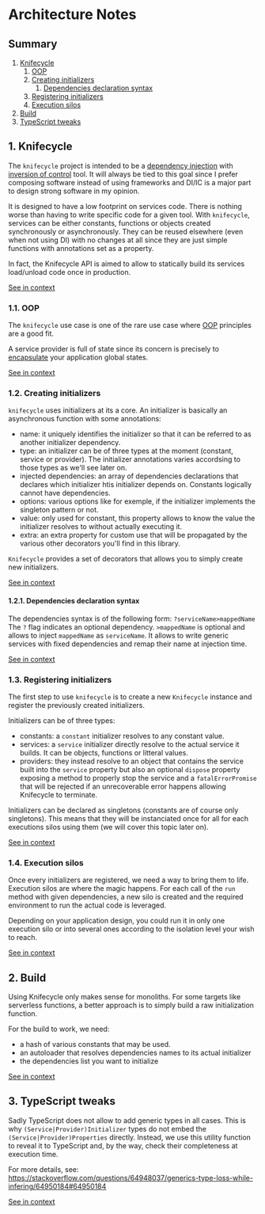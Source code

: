[//]: # ( )
[//]: # (This file is automatically generated by the `jsarch`)
[//]: # (module. Do not change it elsewhere, changes would)
[//]: # (be overriden.)
[//]: # ( )
# Architecture Notes

## Summary

1. [Knifecycle](#1-knifecycle)
   1. [OOP](#11-oop)
   2. [Creating initializers](#12-creating-initializers)
      1. [Dependencies declaration syntax](#121-dependencies-declaration-syntax)
   3. [Registering initializers](#13-registering-initializers)
   4. [Execution silos](#14-execution-silos)
2. [Build](#2-build)
3. [TypeScript tweaks](#3-typescript-tweaks)


## 1. Knifecycle

The `knifecycle` project is intended to be a [dependency
 injection](https://en.wikipedia.org/wiki/Dependency_injection)
 with [inversion of control](https://en.wikipedia.org/wiki/Inversion_of_control)
 tool. It will always be tied to this goal since I prefer
 composing software instead of using frameworks and DI/IC is
 a major part to design strong software in my opinion.

It is designed to have a low footprint on services code.
 There is nothing worse than having to write specific code for
 a given tool. With `knifecycle`, services can be either constants,
 functions or objects created synchronously or asynchronously. They
 can be reused elsewhere (even when not using DI) with no changes
 at all since they are just simple functions with annotations
 set as a property.

In fact, the Knifecycle API is aimed to allow to statically
 build its services load/unload code once in production.

[See in context](./src/index.ts#L204-L223)



### 1.1. OOP

The `knifecycle` use case is one of the rare use case where
 [OOP](https://en.wikipedia.org/wiki/Object-oriented_programming)
 principles are a good fit.

A service provider is full of state since its concern is
 precisely to
 [encapsulate](https://en.wikipedia.org/wiki/Encapsulation_(computer_programming))
 your application global states.

[See in context](./src/index.ts#L225-L234)



### 1.2. Creating initializers

`knifecycle` uses initializers at its a core. An initializer is basically
 an asynchronous function with some annotations:
- name: it uniquely identifies the initializer so that it can be
 referred to as another initializer dependency.
- type: an initializer can be of three types at the moment
 (constant, service or provider). The initializer annotations
 varies accordsing to those types as we'll see later on.
- injected dependencies: an array of dependencies declarations that
 declares which initializer htis initializer depends on. Constants
 logically cannot have dependencies.
- options: various options like for exemple, if the initializer
 implements the singleton pattern or not.
- value: only used for constant, this property allows to know
 the value the initializer resolves to without actually executing it.
- extra: an extra property for custom use that will be propagated
 by the various other decorators you'll find in this library.

`Knifecycle` provides a set of decorators that allows you to simply
 create new initializers.

[See in context](./src/util.ts#L14-L35)



#### 1.2.1. Dependencies declaration syntax

The dependencies syntax is of the following form:
 `?serviceName>mappedName`
The `?` flag indicates an optional dependency.
 `>mappedName` is optional and allows to inject
 `mappedName` as `serviceName`.
It allows to write generic services with fixed
 dependencies and remap their name at injection time.

[See in context](./src/util.ts#L1371-L1380)



### 1.3. Registering initializers

The first step to use `knifecycle` is to create a new
 `Knifecycle` instance and register the previously
 created initializers.

Initializers can be of three types:
- constants: a `constant` initializer resolves to
 any constant value.
- services: a `service` initializer directly
 resolve to the actual service it builds. It can
 be objects, functions or litteral values.
- providers: they instead resolve to an object that
 contains the service built into the `service` property
 but also an optional `dispose` property exposing a
 method to properly stop the service and a
 `fatalErrorPromise` that will be rejected if an
 unrecoverable error happens allowing Knifecycle
 to terminate.

 Initializers can be declared as singletons (constants are
  of course only singletons). This means that they will be
  instanciated once for all for each executions silos using
  them (we will cover this topic later on).

[See in context](./src/index.ts#L315-L339)



### 1.4. Execution silos

Once every initializers are registered, we need a way to bring
 them to life. Execution silos are where the magic happens.
 For each call of the `run` method with given dependencies,
 a new silo is created and the required environment to
 run the actual code is leveraged.

Depending on your application design, you could run it
 in only one execution silo or into several ones
 according to the isolation level your wish to reach.

[See in context](./src/index.ts#L671-L681)



## 2. Build

Using Knifecycle only makes sense for
 monoliths. For some targets like
 serverless functions, a better
 approach is to simply build a raw
 initialization function.

For the build to work, we need:
- a hash of various constants that may be
 used.
- an autoloader that resolves dependencies
 names to its actual initializer
- the dependencies list you want to
 initialize

[See in context](./src/build.ts#L36-L51)



## 3. TypeScript tweaks

Sadly TypeScript does not allow to add generic types
 in all cases. This is why `(Service|Provider)Initializer`
 types do not embed the `(Service|Provider)Properties`
 directly. Instead, we use this utility function to
 reveal it to TypeScript and, by the way, check their
 completeness at execution time.

For more details, see:
https://stackoverflow.com/questions/64948037/generics-type-loss-while-infering/64950184#64950184

[See in context](./src/util.ts#L1441-L1452)

